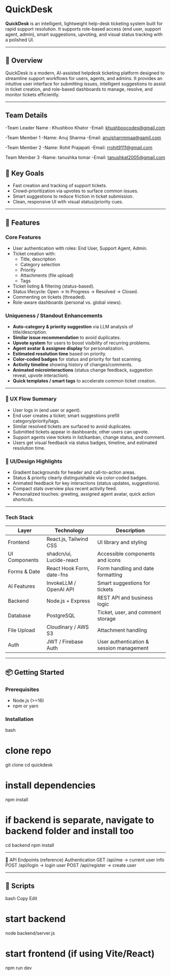 # QuickDesk

**QuickDesk** is an intelligent, lightweight help-desk ticketing system built for rapid support resolution. It supports role-based access (end user, support agent, admin), smart suggestions, upvoting, and visual status tracking with a polished UI.

---

## 🌟 Overview
QuickDesk is a modern, AI-assisted helpdesk ticketing platform designed to streamline support workflows for users, agents, and admins. It provides an intuitive user interface for submitting issues, intelligent suggestions to assist in ticket creation, and role-based dashboards to manage, resolve, and monitor tickets efficiently.

---


## Team Details

-Team Leader Name : Khushboo Khator
-Email: khushboocodes@gmail.com


-Team Member 1
-Name: Anuj Sharma
-Email: anujsharrmmaa@gamil.com

-Team Member 2
-Name: Rohit Prajapati
-Email: rrohit9111@gmail.com

Team Member 3
-Name: tanushka tomar
-Email: tanushkat2005@gmail.com



## 🎯 Key Goals
- Fast creation and tracking of support tickets.
- Crowd-prioritization via upvotes to surface common issues.
- Smart suggestions to reduce friction in ticket submission.
- Clean, responsive UI with visual status/priority cues.

---

## 🚀 Features

### Core Features
- User authentication with roles: End User, Support Agent, Admin.
- Ticket creation with:
  - Title, description
  - Category selection
  - Priority
  - Attachments (file upload)
  - Tags
- Ticket listing & filtering (status-based).
- Status lifecycle: Open → In Progress → Resolved → Closed.
- Commenting on tickets (threaded).
- Role-aware dashboards (personal vs. global views).

### Uniqueness / Standout Enhancements
- **Auto-category & priority suggestion** via LLM analysis of title/description.
- **Similar issue recommendation** to avoid duplicates.
- **Upvote system** for users to boost visibility of recurring problems.
- **Agent avatar & assignee display** for personalization.
- **Estimated resolution time** based on priority.
- **Color-coded badges** for status and priority for fast scanning.
- **Activity timeline** showing history of changes/comments.
- **Animated microinteractions** (status change feedback, suggestion reveal, upvote interaction).
- **Quick templates / smart tags** to accelerate common ticket creation.

---

### 🧠 UX Flow Summary
- User logs in (end user or agent).
- End user creates a ticket; smart suggestions prefill category/priority/tags.
- Similar resolved tickets are surfaced to avoid duplicates.
- Submitted tickets appear in dashboards; other users can upvote.
- Support agents view tickets in list/kanban, change status, and comment.
- Users get visual feedback via status badges, timeline, and estimated resolution time.

### 🎨 UI/Design Highlights
- Gradient backgrounds for header and call-to-action areas.
- Status & priority clearly distinguishable via color-coded badges.
- Animated feedback for key interactions (status updates, suggestions).
- Compact stats overview plus recent activity feed.
- Personalized touches: greeting, assigned agent avatar, quick action shortcuts.

---

### Tech Stack
| Layer         | Technology              | Description                               |
|--------------|--------------------------|-------------------------------------------|
| Frontend     | React.js, Tailwind CSS   | UI library and styling                    |
| UI Components| shadcn/ui, Lucide-react  | Accessible components and icons           |
| Forms & Date | React Hook Form, date-fns| Form handling and date formatting         |
| AI Features  | InvokeLLM / OpenAI API   | Smart suggestions for tickets             |
| Backend      | Node.js + Express        | REST API and business logic               |
| Database     |  PostgreSQL              | Ticket, user, and comment storage         |
| File Upload  | Cloudinary / AWS S3      | Attachment handling                       |
| Auth | JWT / Firebase Auth     | User authentication & session management |

---

## 📦 Getting Started

### Prerequisites
- Node.js (>=16)
- npm or yarn

### Installation

bash
# clone repo
git clone <your-repo-url>
cd quickdesk

# install dependencies
npm install

# if backend is separate, navigate to backend folder and install too
cd backend
npm install

---

🧪 API Endpoints (reference)
Authentication
GET /api/me → current user info
POST /api/login → login user
POST /api/register → create user

---

## 🔧 Scripts
bash
Copy
Edit
# start backend
node backend/server.js

# start frontend (if using Vite/React)
npm run dev
